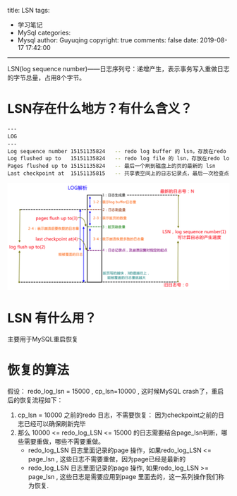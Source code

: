 title: LSN
tags:
  - 学习笔记
  - MySql
categories:
  - Mysql
author: Guyuqing
copyright: true
comments: false
date: 2019-08-17 17:42:00
---
LSN(log sequence number)——日志序列号：递增产生，表示事务写入重做日志的字节总量，占用8个字节。
# LSN存在什么地方？有什么含义？

```bash
---
LOG
---
Log sequence number 15151135824   -- redo log buffer 的 lsn，存放在redo log buffer 中称： redo_mem_lsn
Log flushed up to   15151135824   -- redo log file 的 lsn，存放在redo log 中称： redo_log_lsn
Pages flushed up to 15151135824   -- 最后一个刷到磁盘上的页的最新的 lsn  
Last checkpoint at  15151135815   -- 共享表空间上的日志记录点，最后一次检查点，及崩溃恢复时指定的起点 , checkpoint 所在的 lsn, 存放在redo log第一个文件的头部，称： cp_lsn
```
![log](Mysql-LSN/LOG.png)

# LSN 有什么用？
主要用于MySQL重启恢复  

# 恢复的算法
假设： redo_log_lsn = 15000 , cp_lsn=10000 , 这时候MySQL crash了，重启后的恢复流程如下：
1. cp_lsn = 10000 之前的redo 日志，不需要恢复： 因为checkpoint之前的日志已经可以确保刷新完毕  
2. 那么 10000 <=  redo_log_LSN <= 15000 的日志需要结合page_lsn判断，哪些需要重做，哪些不需要重做。  
    * redo_log_LSN 日志里面记录的page 操作，如果redo_log_LSN <= page_lsn   , 这些日志不需要重做，因为page已经是最新的  
    * redo_log_LSN 日志里面记录的page 操作, 如果redo_log_LSN >= page_lsn   , 这些日志是需要应用到page 里面去的，这一系列操作我们称为恢复. 
